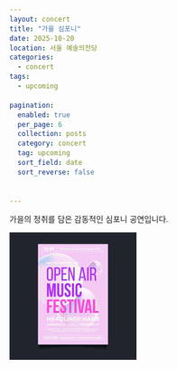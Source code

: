 ```yaml
---
layout: concert
title: "가을 심포니"
date: 2025-10-20
location: 서울 예술의전당
categories:
  - concert
tags:
  - upcoming

pagination:
  enabled: true
  per_page: 6
  collection: posts
  category: concert
  tag: upcoming
  sort_field: date
  sort_reverse: false


---
```


가을의 정취를 담은 감동적인 심포니 공연입니다.

![autumn](/assets/images/concert/2025-10-20-autumn-symphony/poster.png)
